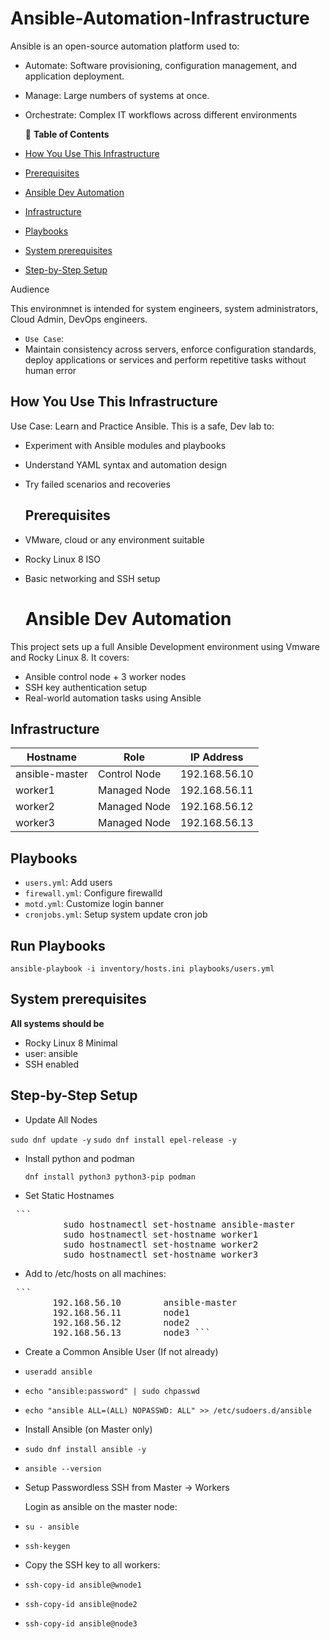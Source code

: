 # Ansible-Automation-Infrastructure


Ansible is an open-source automation platform used to:

- Automate: Software provisioning, configuration management, and application deployment.
- Manage: Large numbers of systems at once.
- Orchestrate: Complex IT workflows across different environments

  📑 **Table of Contents**
- [How You Use This Infrastructure](#how-you-use-this-infrastructure)
- [Prerequisites](#prerequisites)
- [Ansible Dev Automation](#Ansible-dev-automation)
- [Infrastructure](#infrastructure)
- [Playbooks](#playbooks)
- [System prerequisites](#system-prerequisites)
- [Step-by-Step Setup](#step-by-step-setup)



Audience

This environmnet is intended for system engineers, system administrators, Cloud Admin, DevOps engineers.
- `Use Case`:
- Maintain consistency across servers, enforce configuration standards, deploy applications or services and perform repetitive tasks without human error

##  How You Use This Infrastructure

Use Case: Learn and Practice Ansible. This is a safe, Dev lab to:

- Experiment with Ansible modules and playbooks
- Understand YAML syntax and automation design
- Try failed scenarios and recoveries

  ##  Prerequisites

- VMware, cloud or any environment suitable
- Rocky Linux 8 ISO
- Basic networking and SSH setup

  # Ansible Dev Automation

This project sets up a full Ansible Development environment using Vmware and Rocky Linux 8. It covers:

- Ansible control node + 3 worker nodes
- SSH key authentication setup
- Real-world automation tasks using Ansible

## Infrastructure

| Hostname       | Role          | IP Address      |
|----------------|---------------|------------------|
| ansible-master | Control Node  | 192.168.56.10 |
| worker1        | Managed Node  | 192.168.56.11 |
| worker2        | Managed Node  | 192.168.56.12 |
| worker3        | Managed Node  | 192.168.56.13 |

##  Playbooks

- `users.yml`: Add users
- `firewall.yml`: Configure firewalld
- `motd.yml`: Customize login banner
- `cronjobs.yml`: Setup system update cron job

##  Run Playbooks

``ansible-playbook -i inventory/hosts.ini playbooks/users.yml``


## System prerequisites

**All systems should be** 
- Rocky Linux 8 Minimal
- user: ansible
- SSH enabled


## Step-by-Step Setup

- Update All Nodes

`sudo dnf update -y`
`sudo dnf install epel-release -y`

- Install python and podman

  `dnf install python3 python3-pip podman`

- Set Static Hostnames

<pre> ```  
          sudo hostnamectl set-hostname ansible-master        # on master 
          sudo hostnamectl set-hostname worker1               # on worker1 
          sudo hostnamectl set-hostname worker2               # on worker2 
          sudo hostnamectl set-hostname worker3               # on worker3 ``` </pre>

- Add to /etc/hosts on all machines:
  

<pre> ```
        192.168.56.10        ansible-master 
        192.168.56.11        node1 
        192.168.56.12        node2 
        192.168.56.13        node3 ``` </pre>

- Create a Common Ansible User (If not already) 

- `useradd ansible`
- `echo "ansible:password" | sudo chpasswd`
- `echo "ansible ALL=(ALL) NOPASSWD: ALL" >> /etc/sudoers.d/ansible`

- Install Ansible (on Master only)
- `sudo dnf install ansible -y`
- `ansible --version`

- Setup Passwordless SSH from Master → Workers

  Login as ansible on the master node:

- `su - ansible`
- `ssh-keygen`

- Copy the SSH key to all workers:

- `ssh-copy-id ansible@wnode1`
- `ssh-copy-id ansible@node2`
- `ssh-copy-id ansible@node3`



